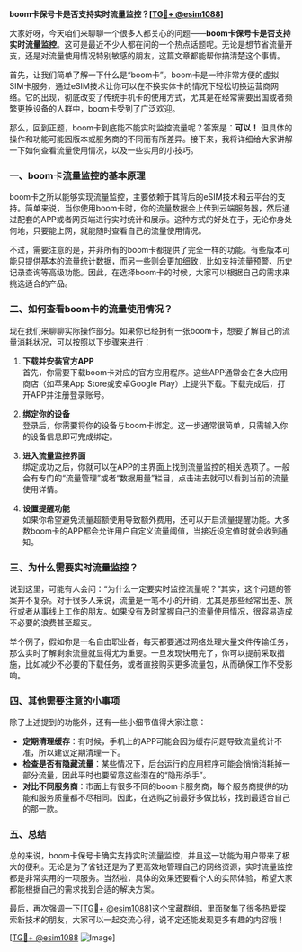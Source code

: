 **boom卡保号卡是否支持实时流量监控？[[TG💪+ @esim1088](https://t.me/s/esim1088)]**

大家好呀，今天咱们来聊聊一个很多人都关心的问题——**boom卡保号卡是否支持实时流量监控**。这可是最近不少人都在问的一个热点话题呢。无论是想节省流量开支，还是对流量使用情况特别敏感的朋友，这篇文章都能帮你搞清楚这个事情。

首先，让我们简单了解一下什么是“boom卡”。boom卡是一种非常方便的虚拟SIM卡服务，通过eSIM技术让你可以在不换实体卡的情况下轻松切换运营商网络。它的出现，彻底改变了传统手机卡的使用方式，尤其是在经常需要出国或者频繁更换设备的人群中，boom卡受到了广泛欢迎。

那么，回到正题，boom卡到底能不能实时监控流量呢？答案是：**可以！** 但具体的操作和功能可能因版本或服务商的不同而有所差异。接下来，我将详细给大家讲解一下如何查看流量使用情况，以及一些实用的小技巧。

### 一、boom卡流量监控的基本原理

boom卡之所以能够实现流量监控，主要依赖于其背后的eSIM技术和云平台的支持。简单来说，当你使用boom卡时，你的流量数据会上传到云端服务器，然后通过配套的APP或者网页端进行实时统计和展示。这种方式的好处在于，无论你身处何地，只要能上网，就能随时查看自己的流量使用情况。

不过，需要注意的是，并非所有的boom卡都提供了完全一样的功能。有些版本可能只提供基本的流量统计数据，而另一些则会更加细致，比如支持流量预警、历史记录查询等高级功能。因此，在选择boom卡的时候，大家可以根据自己的需求来挑选适合的产品。

### 二、如何查看boom卡的流量使用情况？

现在我们来聊聊实际操作部分。如果你已经拥有一张boom卡，想要了解自己的流量消耗状况，可以按照以下步骤来进行：

1. **下载并安装官方APP**  
   首先，你需要下载boom卡对应的官方应用程序。这些APP通常会在各大应用商店（如苹果App Store或安卓Google Play）上提供下载。下载完成后，打开APP并注册登录账号。

2. **绑定你的设备**  
   登录后，你需要将你的设备与boom卡绑定。这一步通常很简单，只需输入你的设备信息即可完成绑定。

3. **进入流量监控界面**  
   绑定成功之后，你就可以在APP的主界面上找到流量监控的相关选项了。一般会有专门的“流量管理”或者“数据用量”栏目，点击进去就可以看到当前的流量使用详情。

4. **设置提醒功能**  
   如果你希望避免流量超额使用导致额外费用，还可以开启流量提醒功能。大多数boom卡的APP都会允许用户自定义流量阈值，当接近设定值时就会收到通知。

### 三、为什么需要实时流量监控？

说到这里，可能有人会问：“为什么一定要实时监控流量呢？”其实，这个问题的答案并不复杂。对于很多人来说，流量是一笔不小的开销，尤其是那些经常出差、旅行或者从事线上工作的朋友。如果没有及时掌握自己的流量使用情况，很容易造成不必要的浪费甚至超支。

举个例子，假如你是一名自由职业者，每天都要通过网络处理大量文件传输任务，那么实时了解剩余流量就显得尤为重要。一旦发现快用完了，你可以提前采取措施，比如减少不必要的下载任务，或者直接购买更多流量包，从而确保工作不受影响。

### 四、其他需要注意的小事项

除了上述提到的功能外，还有一些小细节值得大家注意：

- **定期清理缓存**：有时候，手机上的APP可能会因为缓存问题导致流量统计不准，所以建议定期清理一下。
- **检查是否有隐藏流量**：某些情况下，后台运行的应用程序可能会悄悄消耗掉一部分流量，因此平时也要留意这些潜在的“隐形杀手”。
- **对比不同服务商**：市面上有很多不同的boom卡服务商，每个服务商提供的功能和服务质量都不尽相同。因此，在选购之前最好多做比较，找到最适合自己的那一款。

### 五、总结

总的来说，boom卡保号卡确实支持实时流量监控，并且这一功能为用户带来了极大的便利。无论是为了省钱还是为了更高效地管理自己的网络资源，实时流量监控都是非常实用的一项服务。当然啦，具体的效果还要看个人的实际体验，希望大家都能根据自己的需求找到合适的解决方案。

最后，再次强调一下[[TG💪+ @esim1088](https://t.me/s/esim1088)]这个宝藏群组，里面聚集了很多热爱探索新技术的朋友，大家可以一起交流心得，说不定还能发现更多有趣的内容哦！

[[TG💪+ @esim1088](https://t.me/s/esim1088) ![Image](https://i.postimg.cc/4NQfJmqS/Snipaste-2025-05-13-00-14-12.png)]